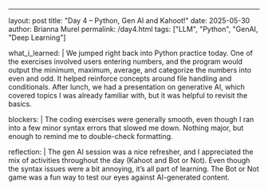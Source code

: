 ---
layout: post
title: "Day 4 – Python, Gen AI and Kahoot!"
date: 2025-05-30
author: Brianna Murel
permalink: /day4.html
tags: ["LLM", "Python", "GenAI, "Deep Learning"]

what_i_learned: |
  We jumped right back into Python practice today. One of the exercises involved users entering numbers, and the program would output the minimum, maximum, average, and categorize the numbers into even and odd. It helped reinforce concepts around file handling and conditionals. After lunch, we had a presentation on generative AI, which covered topics I was already familiar with, but it was helpful to revisit the basics. 

blockers: |
  The coding exercises were generally smooth, even though I ran into a few minor syntax errors that slowed me down. Nothing major, but enough to remind me to double-check formatting.

reflection: |
  The gen AI session was a nice refresher, and I appreciated the mix of activities throughout the day (Kahoot and Bot or Not). Even though the syntax issues were a bit annoying, it’s all part of learning. The Bot or Not game was a fun way to test our eyes against AI-generated content.
